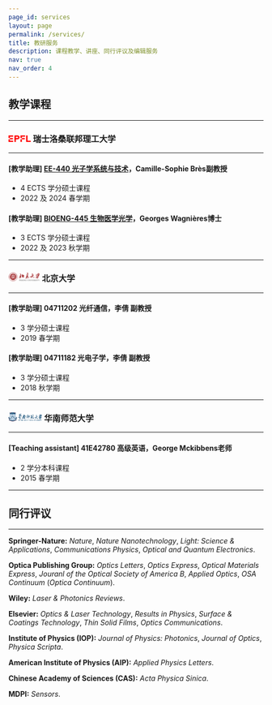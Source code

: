 ```yaml
---
page_id: services
layout: page
permalink: /services/
title: 教研服务
description: 课程教学、讲座、同行评议及编辑服务
nav: true
nav_order: 4
---
```


## 教学课程

---

### <img src="/assets/img/EPFL.png" style="height: 0.8em; "> 瑞士洛桑联邦理工大学

---

#### [教学助理] [**EE-440 光子学系统与技术**](https://edu.epfl.ch/coursebook/en/photonic-systems-and-technology-EE-440)，Camille-Sophie Brès副教授

- 4 ECTS 学分硕士课程
- 2022 及 2024 春学期

#### [教学助理] [**BIOENG-445 生物医学光学**](https://edu.epfl.ch/coursebook/en/biomedical-optics-BIOENG-445)，Georges Wagnières博士

- 3 ECTS 学分硕士课程
- 2022 及 2023 秋学期

---

### <img src="/assets/img/PKU.png" style="height: 1.1em; "> 北京大学

---

#### [教学助理] **04711202 光纤通信**，李倩 副教授

- 3 学分硕士课程
- 2019 春学期

#### [教学助理] **04711182 光电子学**，李倩 副教授

- 3 学分硕士课程
- 2018 秋学期

---

### <img src="/assets/img/SCNU.png" style="height: 1.1em; "> 华南师范大学

---

#### [Teaching assistant] **41E42780 高级英语**，George Mckibbens老师

- 2 学分本科课程
- 2015 春学期

---

## 同行评议

---

**Springer-Nature:** *Nature*, *Nature Nanotechnology*, *Light: Science & Applications*, *Communications Physics*, *Optical and Quantum Electronics*.

**Optica Publishing Group:** *Optics Letters*, *Optics Express*, *Optical Materials Express*, *Jouranl of the Optical Society of America B*, *Applied Optics*, *OSA Continuum* (*Optica Continuum*).

**Wiley:** *Laser & Photonics Reviews*.

**Elsevier:** *Optics & Laser Technology*, *Results in Physics*, *Surface & Coatings Technology*, *Thin Solid Films*, *Optics Communications*.

**Institute of Physics (IOP):** *Journal of Physics: Photonics*, *Journal of Optics*, *Physica Scripta*.

**American Institute of Physics (AIP):** *Applied Physics Letters*.

**Chinese Academy of Sciences (CAS):** *Acta Physica Sinica*.

**MDPI:** *Sensors*.